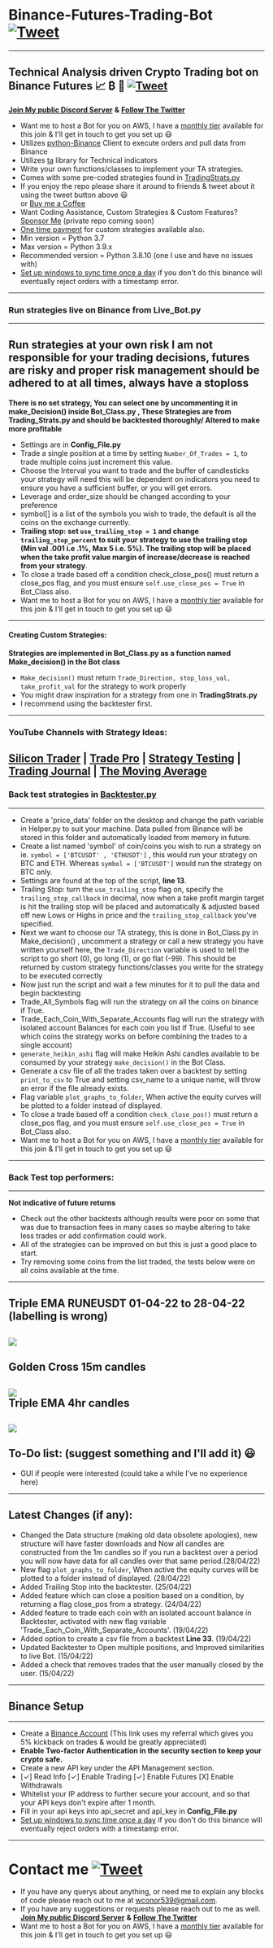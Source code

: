 # Binance-Futures-Trading-Bot [![Tweet](https://img.shields.io/twitter/url/http/shields.io.svg?style=social)](https://twitter.com/intent/tweet?text=Check%20out%20this%20free%20Binance%20Trading%20Bot%20I%20found%20on%20Github%20&url=https://github.com/conor19w/Binance-Futures-Trading-Bot&hashtags=Trading,Bot,Trading_Bot,Cryptocurrency_Trading_Bot,Crypto,Bitcoin,Ethereum,Cryptocurrency,Binance,DOGE,dogecoin)
---
## Technical Analysis driven Crypto Trading bot on Binance Futures 📈 ₿ 🚀 [![Tweet](https://img.shields.io/twitter/url/http/shields.io.svg?style=social)](https://twitter.com/intent/tweet?text=Check%20out%20this%20free%20Binance%20Trading%20Bot%20I%20found%20on%20Github%20&url=https://github.com/conor19w/Binance-Futures-Trading-Bot&hashtags=Trading,Bot,Trading_Bot,Cryptocurrency_Trading_Bot,Crypto,Bitcoin,Ethereum,Cryptocurrency,Binance,DOGE,dogecoin)
[__Join My public Discord Server__](https://discord.gg/jBu6thyP66) __&__ [__Follow The Twitter__](https://twitter.com/futures_bot)
* Want me to host a Bot for you on AWS, I have a [monthly tier](https://github.com/sponsors/conor19w) available for this join & I'll get in touch to get you set up 😃
* Utilizes [python-Binance](https://python-binance.readthedocs.io/en/latest/) Client to execute orders and pull data from Binance
* Utilizes [ta](https://technical-analysis-library-in-python.readthedocs.io/en/latest/) library for Technical indicators
* Write your own functions/classes to implement your TA strategies.
* Comes with some pre-coded strategies found in [TradingStrats.py](https://github.com/conor19w/Binance-Futures-Trading-Bot/blob/main/TradingStrats.py)
* If you enjoy the repo please share it around to friends & tweet about it using the tweet button above 😃   
or [Buy me a Coffee](https://www.buymeacoffee.com/conor19w)
* Want Coding Assistance, Custom Strategies & Custom Features? [Sponsor Me](https://github.com/sponsors/conor19w) (private repo coming soon)
* [One time payment](https://github.com/sponsors/conor19w) for custom strategies available also.
* Min version = Python 3.7 
* Max version = Python 3.9.x
* Recommended version = Python 3.8.10 (one I use and have no issues with)
* [Set up windows to sync time once a day](https://www.makeuseof.com/tag/synchronise-computer-time-internet-custom-schedule-windows-7/#:~:text=Go%20to%20%3E%20Start%20and%20type,on%20the%20right%20hand%20side) if you don't do this binance will eventually reject orders with a timestamp error.

---

### Run strategies live on Binance from __Live_Bot.py__
---
__Run strategies at your own risk I am not responsible for your trading decisions, futures are risky and proper risk management should be adhered to at all times, always have a stoploss__
---
__There is no set strategy, You can select one by uncommenting it in make_Decision() inside Bot_Class.py , These Strategies are from Trading_Strats.py and should be backtested thoroughly/ Altered to make more profitable__
* Settings are in __Config_File.py__
* Trade a single position at a time by setting ```Number_Of_Trades = 1```, to trade multiple coins just increment this value.
* Choose the Interval you want to trade and the buffer of candlesticks your strategy will need this will be dependent on indicators you need to ensure you have a sufficient buffer, or you will get errors.
* Leverage and order_size should be changed according to your preference
* symbol[] is a list of the symbols you wish to trade, the default is all the coins on the exchange currently.
* __Trailing stop: set ```use_trailing_stop = 1``` and change ```trailing_stop_percent``` to suit your strategy to use the trailing stop (Min val .001 i.e .1%, Max 5 i.e. 5%). The trailing stop will be placed when the take profit value margin of increase/decrease is reached from your strategy__.
* To close a trade based off a condition check_close_pos() must return a close_pos flag, and you must ensure ```self.use_close_pos = True``` in Bot_Class also.
* Want me to host a Bot for you on AWS, I have a [monthly tier](https://github.com/sponsors/conor19w) available for this join & I'll get in touch to get you set up 😃
---
#### Creating Custom Strategies:
__Strategies are implemented in Bot_Class.py as a function named Make_decision() in the Bot class__
* ```Make_decision()``` must return ```Trade_Direction, stop_loss_val, take_profit_val``` for the strategy to work properly
* You might draw inspiration for a strategy from one in __TradingStrats.py__
* I recommend using the backtester first.
---
### YouTube Channels with Strategy Ideas:
[__Silicon Trader__](https://www.youtube.com/channel/UCVRGsC6JVsB8F6HE_xjLyJg) | [__Trade Pro__](https://www.youtube.com/channel/UCrXjzUN6EtlyhaaAerbPfkQ) | [__Strategy Testing__](https://www.youtube.com/c/TradingStrategyTesting) | [__Trading Journal__](https://www.youtube.com/c/TradingJournal1) |  [__The Moving Average__](https://www.youtube.com/channel/UCYFQzaZyTUzY-Tiytyv3HhA)  
---
### Back test strategies in [Backtester.py](https://github.com/conor19w/Binance-Futures-Trading-Bot/blob/main/Backtester.py)
---
* Create a 'price_data' folder on the desktop and change the path variable in Helper.py to suit your machine. Data pulled from Binance will be stored in this folder and automatically loaded from memory in future.
* Create a list named 'symbol' of coin/coins you wish to run a strategy on ie. ```symbol = ['BTCUSDT' , 'ETHUSDT']``` , this would run your strategy on BTC and ETH.
Whereas ```symbol = ['BTCUSDT']``` would run the strategy on BTC only.
* Settings are found at the top of the script, __line 13__.
* Trailing Stop: turn the ```use_trailing_stop``` flag on, specify the ```trailing_stop_callback``` in decimal, now when a take profit margin target is hit the trailing stop will be placed and automatically & adjusted based off new Lows or Highs in price and the ```trailing_stop_callback``` you've specified.
* Next we want to choose our TA strategy, this is done in Bot_Class.py in Make_decision() , uncomment a strategy or call a new strategy you have written yourself here, the ```Trade_Direction``` variable is used to tell the script to go short (0), go long (1), or go flat (-99). This should be returned by custom strategy functions/classes you write for the strategy to be executed correctly
* Now just run the script and wait a few minutes for it to pull the data and begin backtesting
* Trade_All_Symbols flag will run the strategy on all the coins on binance if True.
* Trade_Each_Coin_With_Separate_Accounts flag will run the strategy with isolated account Balances for each coin you list if True. (Useful to see which coins the strategy works on before combining the trades to a single account)
* ```generate_heikin_ashi``` flag will make Heikin Ashi candles available to be consumed by your strategy ```make_decision()``` in the Bot Class.
* Generate a csv file of all the trades taken over a backtest by setting ```print_to_csv``` to True and setting csv_name to a unique name,
will throw an error if the file already exists.
* Flag variable ```plot_graphs_to_folder```, When active the equity curves will be plotted to a folder instead of displayed.
* To close a trade based off a condition ```check_close_pos()``` must return a close_pos flag, and you must ensure ```self.use_close_pos = True``` in Bot_Class also.
* Want me to host a Bot for you on AWS, I have a [monthly tier](https://github.com/sponsors/conor19w) available for this join & I'll get in touch to get you set up 😃
---
### __Back Test top performers:__
---
__Not indicative of future returns__
* Check out the other backtests although results were poor on some that was due to transaction fees in many cases so maybe altering to take less trades or add confirmation could work.
* All of the strategies can be improved on but this is just a good place to start.
* Try removing some coins from the list traded, the tests below were on all coins available at the time. 
---
__Triple EMA RUNEUSDT 01-04-22 to 28-04-22 (labelling is wrong)__
---
![](https://github.com/conor19w/Crypto-Bot/blob/main/Recent%20Backtests/TripleEMA/3m/RUNEUSDT_TripleEMA_INTERVAL_3m_01-04-22_28-04-22.png)  
---
__Golden Cross 15m candles__  
---
![](https://github.com/conor19w/Binance-Futures-Trading-Bot/blob/main/Backtest%20results%20of%202%20month%20period/goldenCross/15m%20candles%202%20months%20ago.png)  
__Triple EMA 4hr candles__
---
![](https://github.com/conor19w/Binance-Futures-Trading-Bot/blob/main/Backtest%20results%20of%202%20month%20period/tripleEMA/4hr%20candles%202%20months%20ago.png)
---
## To-Do list: (suggest something and I'll add it) 😃
* GUI if people were interested (could take a while I've no experience here)
---
## Latest Changes (if any):
* Changed the Data structure (making old data obsolete apologies), new structure will have faster downloads and Now all candles are constructed 
from the 1m candles so if you run a backtest over a period you will now have data for all candles over that same period.(28/04/22)
* New flag ```plot_graphs_to_folder```, When active the equity curves will be plotted to a folder instead of displayed. (28/04/22)
* Added Trailing Stop into the backtester. (25/04/22)
* Added feature which can close a position based on a condition, by returning a flag close_pos from a strategy. (24/04/22)
* Added feature to trade each coin with an isolated account balance in Backtester, activated with new flag variable 'Trade_Each_Coin_With_Separate_Accounts'. (19/04/22)
* Added option to create a csv file from a backtest __Line 33__. (19/04/22)
* Updated Backtester to Open multiple positions, and Improved similarities to live Bot. (15/04/22)
* Added a check that removes trades that the user manually closed by the user. (15/04/22)
---
## Binance Setup
---
* Create a [Binance Account](https://accounts.binance.com/en/register?ref=BKR8BMMP) (This link uses my referral which gives you 5% kickback on trades & would be greatly appreciated)
* __Enable Two-factor Authentication in the security section to keep your crypto safe.__
* Create a new API key under the API Management section.
*  [✓] Read Info [✓] Enable Trading [✓] Enable Futures [X] Enable Withdrawals
* Whitelist your IP address to further secure your account, and so that your API keys don't expire after 1 month.
* Fill in your api keys into api_secret and api_key in __Config_File.py__
* [Set up windows to sync time once a day](https://www.makeuseof.com/tag/synchronise-computer-time-internet-custom-schedule-windows-7/#:~:text=Go%20to%20%3E%20Start%20and%20type,on%20the%20right%20hand%20side) if you don't do this binance will eventually reject orders with a timestamp error.
---
# Contact me [![Tweet](https://img.shields.io/twitter/url/http/shields.io.svg?style=social)](https://twitter.com/intent/tweet?text=Check%20out%20this%20free%20Binance%20Trading%20Bot%20I%20found%20on%20Github%20&url=https://github.com/conor19w/Binance-Futures-Trading-Bot&hashtags=Trading,Bot,Trading_Bot,Cryptocurrency_Trading_Bot,Crypto,Bitcoin,Ethereum,Cryptocurrency,Binance,DOGE,dogecoin)
* If you have any querys about anything, or need me to explain any blocks of code please reach out to me at wconor539@gmail.com.
* If you have any suggestions or requests please reach out to me as well.  
[__Join My public Discord Server__](https://discord.gg/jBu6thyP66) __&__ [__Follow The Twitter__](https://twitter.com/futures_bot)
* Want me to host a Bot for you on AWS, I have a [monthly tier](https://github.com/sponsors/conor19w) available for this join & I'll get in touch to get you set up 😃

